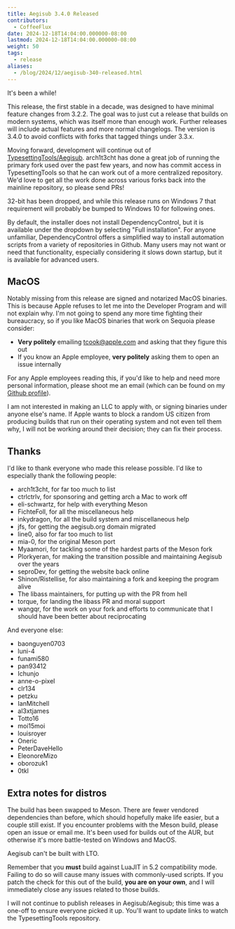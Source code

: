 ```yaml
---
title: Aegisub 3.4.0 Released
contributors:
  - CoffeeFlux
date: 2024-12-18T14:04:00.000000-08:00
lastmod: 2024-12-18T14:04:00.000000-08:00
weight: 50
tags:
  - release
aliases:
  - /blog/2024/12/aegisub-340-released.html
---
```


It's been a while!

This release, the first stable in a decade, was designed to have minimal feature changes from 3.2.2. The goal was to just cut a release that builds on modern systems, which was itself more than enough work. Further releases will include actual features and more normal changelogs. The version is 3.4.0 to avoid conflicts with forks that tagged things under 3.3.x.

Moving forward, development will continue out of [TypesettingTools/Aegisub](https://github.com/TypesettingTools/Aegisub). arch1t3cht has done a great job of running the primary fork used over the past few years, and now has commit access in TypesettingTools so that he can work out of a more centralized repository. We'd love to get all the work done across various forks back into the mainline repository, so please send PRs!

32-bit has been dropped, and while this release runs on Windows 7 that requirement will probably be bumped to Windows 10 for following ones.

By default, the installer does not install DependencyControl, but it is available under the dropdown by selecting "Full installation". For anyone unfamiliar, DependencyControl offers a simplified way to install automation scripts from a variety of repositories in Github. Many users may not want or need that functionality, especially considering it slows down startup, but it is available for advanced users.

## MacOS

Notably missing from this release are signed and notarized MacOS binaries. This is because Apple refuses to let me into the Developer Program and will not explain why. I'm not going to spend any more time fighting their bureaucracy, so if you like MacOS binaries that work on Sequoia please consider:
- **Very politely** emailing tcook@apple.com and asking that they figure this out
- If you know an Apple employee, **very politely** asking them to open an issue internally

For any Apple employees reading this, if you'd like to help and need more personal information, please shoot me an email (which can be found on my [Github profile](https://github.com/CoffeeFlux)).

I am not interested in making an LLC to apply with, or signing binaries under anyone else's name. If Apple wants to block a random US citizen from producing builds that run on their operating system and not even tell them why, I will not be working around their decision; they can fix their process.

## Thanks

I'd like to thank everyone who made this release possible. I'd like to especially thank the following people:

- arch1t3cht, for far too much to list
- ctrlctrlv, for sponsoring and getting arch a Mac to work off
- eli-schwartz, for help with everything Meson
- FichteFoll, for all the miscellaneous help
- inkydragon, for all the build system and miscellaneous help
- jfs, for getting the aegisub.org domain migrated
- line0, also for far too much to list
- mia-0, for the original Meson port
- Myaamori, for tackling some of the hardest parts of the Meson fork
- Plorkyeran, for making the transition possible and maintaining Aegisub over the years
- seproDev, for getting the website back online
- Shinon/Ristellise, for also maintaining a fork and keeping the program alive
- The libass maintainers, for putting up with the PR from hell
- torque, for landing the libass PR and moral support
- wangqr, for the work on your fork and efforts to communicate that I should have been better about reciprocating

And everyone else:

- baonguyen0703
- luni-4
- funami580
- pan93412
- Ichunjo
- anne-o-pixel
- clr134
- petzku
- IanMitchell
- al3xtjames
- Totto16
- moi15moi
- louisroyer
- Oneric
- PeterDaveHello
- EleonoreMizo
- oborozuk1
- 0tkl

## Extra notes for distros

The build has been swapped to Meson. There are fewer vendored dependencies than before, which should hopefully make life easier, but a couple still exist. If you encounter problems with the Meson build, please open an issue or email me. It's been used for builds out of the AUR, but otherwise it's more battle-tested on Windows and MacOS.

Aegisub can't be built with LTO.

Remember that you **must** build against LuaJIT in 5.2 compatibility mode. Failing to do so will cause many issues with commonly-used scripts. If you patch the check for this out of the build, **you are on your own**, and I will immediately close any issues related to those builds.

I will not continue to publish releases in Aegisub/Aegisub; this time was a one-off to ensure everyone picked it up. You'll want to update links to watch the TypesettingTools repository.
